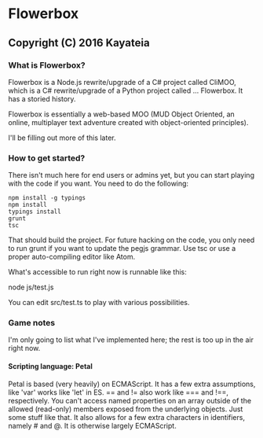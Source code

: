 # Flowerbox
## Copyright (C) 2016 Kayateia

### What is Flowerbox?

Flowerbox is a Node.js rewrite/upgrade of a C# project called CliMOO, 
which is a C# rewrite/upgrade of a Python project called ... Flowerbox. 
It has a storied history.

Flowerbox is essentially a web-based MOO (MUD Object Oriented, an 
online, multiplayer text adventure created with object-oriented 
principles).

I'll be filling out more of this later.


### How to get started?

There isn't much here for end users or admins yet, but you can start 
playing with the code if you want. You need to do the following:

```npm install -g typescript
npm install -g typings
npm install
typings install
grunt
tsc
```

That should build the project. For future hacking on the code, you only 
need to run grunt if you want to update the pegjs grammar. Use tsc or 
use a proper auto-compiling editor like Atom.

What's accessible to run right now is runnable like this:

node js/test.js

You can edit src/test.ts to play with various possibilities.


### Game notes

I'm only going to list what I've implemented here; the rest is too up in 
the air right now.

#### Scripting language: Petal

Petal is based (very heavily) on ECMAScript. It has a few extra 
assumptions, like 'var' works like 'let' in ES. == and != also work like 
=== and !==, respectively. You can't access named properties on an array 
outside of the allowed (read-only) members exposed from the underlying 
objects. Just some stuff like that. It also allows for a few extra 
characters in identifiers, namely # and @. It is otherwise largely 
ECMAScript.

